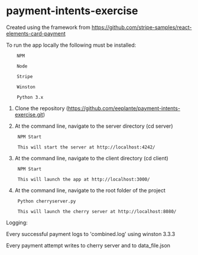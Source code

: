 # payment-intents-exercise

Created using the framework from https://github.com/stripe-samples/react-elements-card-payment

To run the app locally the following must be installed: 

		NPM

		Node

		Stripe

		Winston
		
		Python 3.x

1. Clone the repository (https://github.com/eeplante/payment-intents-exercise.git)


2. At the command line, navigate to the server directory (cd server)

		NPM Start

		This will start the server at http://localhost:4242/

3. At the command line, navigate to the client directory (cd client)

		NPM Start

		This will launch the app at http://localhost:3000/

4. At the command line, navigate to the root folder of the project
		
		Python cherryserver.py

		This will launch the cherry server at http://localhost:8080/
		

Logging:

Every successful payment logs to 'combined.log' using winston 3.3.3

Every payment attempt writes to cherry server and to data_file.json
